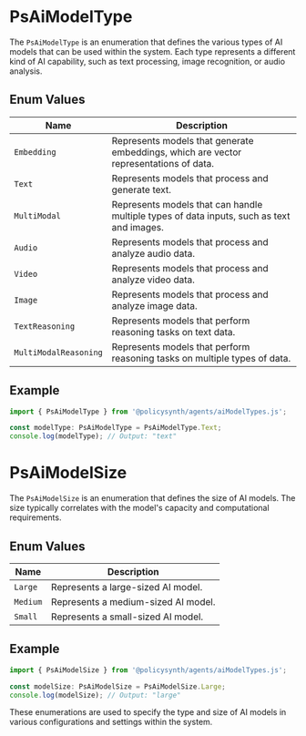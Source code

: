 # PsAiModelType

The `PsAiModelType` is an enumeration that defines the various types of AI models that can be used within the system. Each type represents a different kind of AI capability, such as text processing, image recognition, or audio analysis.

## Enum Values

| Name                  | Description                                                                 |
|-----------------------|-----------------------------------------------------------------------------|
| `Embedding`           | Represents models that generate embeddings, which are vector representations of data. |
| `Text`                | Represents models that process and generate text.                           |
| `MultiModal`          | Represents models that can handle multiple types of data inputs, such as text and images. |
| `Audio`               | Represents models that process and analyze audio data.                      |
| `Video`               | Represents models that process and analyze video data.                      |
| `Image`               | Represents models that process and analyze image data.                      |
| `TextReasoning`       | Represents models that perform reasoning tasks on text data.                |
| `MultiModalReasoning` | Represents models that perform reasoning tasks on multiple types of data.   |

## Example

```typescript
import { PsAiModelType } from '@policysynth/agents/aiModelTypes.js';

const modelType: PsAiModelType = PsAiModelType.Text;
console.log(modelType); // Output: "text"
```

# PsAiModelSize

The `PsAiModelSize` is an enumeration that defines the size of AI models. The size typically correlates with the model's capacity and computational requirements.

## Enum Values

| Name    | Description                                      |
|---------|--------------------------------------------------|
| `Large` | Represents a large-sized AI model.               |
| `Medium`| Represents a medium-sized AI model.              |
| `Small` | Represents a small-sized AI model.               |

## Example

```typescript
import { PsAiModelSize } from '@policysynth/agents/aiModelTypes.js';

const modelSize: PsAiModelSize = PsAiModelSize.Large;
console.log(modelSize); // Output: "large"
```

These enumerations are used to specify the type and size of AI models in various configurations and settings within the system.